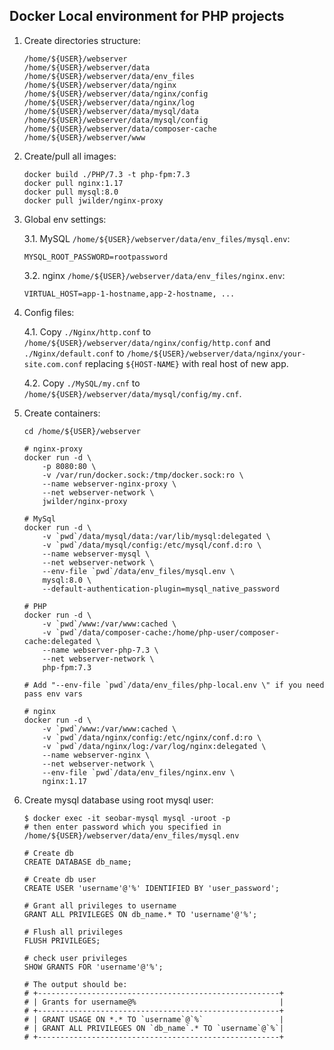 ## Docker Local environment for PHP projects

1. Create directories structure:
    ```
    /home/${USER}/webserver
    /home/${USER}/webserver/data
    /home/${USER}/webserver/data/env_files
    /home/${USER}/webserver/data/nginx
    /home/${USER}/webserver/data/nginx/config
    /home/${USER}/webserver/data/nginx/log
    /home/${USER}/webserver/data/mysql/data
    /home/${USER}/webserver/data/mysql/config
    /home/${USER}/webserver/data/composer-cache
    /home/${USER}/webserver/www
    ```
   
2. Create/pull all images:
    ```shell script
    docker build ./PHP/7.3 -t php-fpm:7.3
    docker pull nginx:1.17
    docker pull mysql:8.0
    docker pull jwilder/nginx-proxy
    ```

3. Global env settings:

    3.1. MySQL `/home/${USER}/webserver/data/env_files/mysql.env`:
    ```
    MYSQL_ROOT_PASSWORD=rootpassword
    ```
   
    3.2. nginx `/home/${USER}/webserver/data/env_files/nginx.env`:
    ```
    VIRTUAL_HOST=app-1-hostname,app-2-hostname, ...
    ```

4. Config files:

    4.1. Copy `./Nginx/http.conf` to `/home/${USER}/webserver/data/nginx/config/http.conf` and
    `./Nginx/default.conf` to `/home/${USER}/webserver/data/nginx/your-site.com.conf` 
    replacing `${HOST-NAME}` with real host of new app.
    
    4.2. Copy `./MySQL/my.cnf` to `/home/${USER}/webserver/data/mysql/config/my.cnf`.
   
5. Create containers:
    ```shell script
    cd /home/${USER}/webserver
    
    # nginx-proxy
    docker run -d \
        -p 8080:80 \
        -v /var/run/docker.sock:/tmp/docker.sock:ro \
        --name webserver-nginx-proxy \
        --net webserver-network \
        jwilder/nginx-proxy 
    
    # MySql
    docker run -d \
        -v `pwd`/data/mysql/data:/var/lib/mysql:delegated \
        -v `pwd`/data/mysql/config:/etc/mysql/conf.d:ro \
        --name webserver-mysql \
        --net webserver-network \
        --env-file `pwd`/data/env_files/mysql.env \
        mysql:8.0 \
        --default-authentication-plugin=mysql_native_password
    
    # PHP
    docker run -d \
        -v `pwd`/www:/var/www:cached \
        -v `pwd`/data/composer-cache:/home/php-user/composer-cache:delegated \
        --name webserver-php-7.3 \
        --net webserver-network \
        php-fpm:7.3
   
    # Add "--env-file `pwd`/data/env_files/php-local.env \" if you need pass env vars
    
    # nginx
    docker run -d \
        -v `pwd`/www:/var/www:cached \
        -v `pwd`/data/nginx/config:/etc/nginx/conf.d:ro \
        -v `pwd`/data/nginx/log:/var/log/nginx:delegated \
        --name webserver-nginx \
        --net webserver-network \
        --env-file `pwd`/data/env_files/nginx.env \
        nginx:1.17
    
6. Create mysql database using root mysql user:
    ```shell script
    $ docker exec -it seobar-mysql mysql -uroot -p 
    # then enter password which you specified in /home/${USER}/webserver/data/env_files/mysql.env
    ```
    ```mysql
    # Create db
    CREATE DATABASE db_name;
    
    # Create db user
    CREATE USER 'username'@'%' IDENTIFIED BY 'user_password';
    
    # Grant all privileges to username
    GRANT ALL PRIVILEGES ON db_name.* TO 'username'@'%';
    
    # Flush all privileges
    FLUSH PRIVILEGES;
    
    # check user privileges
    SHOW GRANTS FOR 'username'@'%';
    
    # The output should be:
    # +------------------------------------------------------+
    # | Grants for username@%                                |
    # +------------------------------------------------------+
    # | GRANT USAGE ON *.* TO `username`@`%`                 |
    # | GRANT ALL PRIVILEGES ON `db_name`.* TO `username`@`%`|
    # +------------------------------------------------------+
    ```